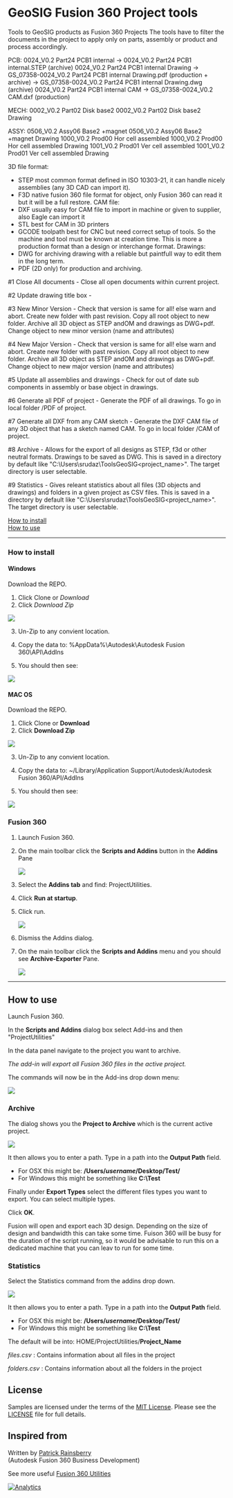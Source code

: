 # GeoSIG Fusion 360 Project tools
Tools to GeoSIG products as Fusion 360 Projects
The tools have to filter the documents in the project to apply only on parts, assembly or product and process accordingly.

PCB:
0024_V0.2 Part24 PCB1 internal             -> 0024_V0.2 Part24 PCB1 internal.STEP (archive)
0024_V0.2 Part24 PCB1 internal Drawing     -> GS_07358-0024_V0.2 Part24 PCB1 internal Drawing.pdf (production + archive)
                                           -> GS_07358-0024_V0.2 Part24 PCB1 internal Drawing.dwg (archive)
0024_V0.2 Part24 PCB1 internal CAM         -> GS_07358-0024_V0.2 CAM.dxf (production)

MECH:
0002_V0.2 Part02 Disk base2
0002_V0.2 Part02 Disk base2 Drawing

ASSY:
0506_V0.2 Assy06 Base2 +magnet
0506_V0.2 Assy06 Base2 +magnet Drawing
1000_V0.2 Prod00 Hor cell assembled
1000_V0.2 Prod00 Hor cell assembled Drawing
1001_V0.2 Prod01 Ver cell assembled
1001_V0.2 Prod01 Ver cell assembled Drawing

3D file format:
- STEP most common format defined in  ISO 10303-21, it can handle nicely assemblies (any 3D CAD can import it).
- F3D  native fusion 360 file format for object, only Fusion 360 can read it but it will be a full restore.
CAM file:
- DXF usually easy for CAM file to import in machine or given to supplier, also Eagle can import it
- STL best for CAM in 3D printers
- GCODE toolpath best for CNC but need correct setup of tools. So the machine and tool must be known at creation time. 
  This is more a production format than a design or interchange format.
Drawings:
- DWG for archiving drawing with a reliable but paintfull way to edit them in the long term.
- PDF (2D only) for production and archiving.


#1 Close All documents - Close all open documents within current project.

#2 Update drawing title box - 

#3 New Minor Version - 
Check that version is same for all! else warn and abort.
Create new folder with past revision.
Copy all root object to new folder.
Archive all 3D object as STEP andOM and drawings as DWG+pdf.
Change object to new minor version (name and attributes)

#4 New Major Version - 
Check that version is same for all! else warn and abort.
Create new folder with past revision.
Copy all root object to new folder.
Archive all 3D object as STEP andOM and drawings as DWG+pdf.
Change object to new major version (name and attributes)

#5 Update all assemblies and drawings - 
Check for out of date sub components in assembly or base object in drawings.

#6 Generate all PDF of project - 
Generate the PDF of all drawings.
To go in local folder /PDF of project.

#7 Generate all DXF from any CAM sketch -
Generate the DXF CAM file of any 3D object that has a sketch named CAM.
To go in local folder /CAM of project.

#8 Archive - Allows for the export of all designs as STEP, f3d or other neutral formats.
<FUTURE> Drawings to be saved as DWG.
This is saved in a directory by default like "C:\Users\srudaz\ToolsGeoSIG\<project_name>". 
The target directory is user selectable.

#9 Statistics - Gives releant statistics about all files (3D objects and drawings) and folders in a given project as CSV files.
This is saved in a directory by default like "C:\Users\srudaz\ToolsGeoSIG\<project_name>". 
The target directory is user selectable.

[How to install](#How-to-install)  
[How to use](#How-to-use)

----

### How to install<a name="How-to-install"></a>
#### Windows
Download the REPO.  

1. Click Clone or *Download*  
2. Click *Download Zip*  

![](resources/download.png)

3. Un-Zip to any convient location.
4. Copy the data to: %AppData%\Autodesk\Autodesk Fusion 360\API\AddIns

5. You should then see:

![](resources/windows-result.png)

#### MAC OS
Download the REPO.  

1. Click Clone or **Download**  
2. Click **Download Zip**  

![](resources/download.png)

3. Un-Zip to any convient location.
4. Copy the data to: ~/Library/Application Support/Autodesk/Autodesk Fusion 360/API/AddIns

5. You should then see:

![](resources/osx-result.png)

### Fusion 360  

1. Launch Fusion 360.
2. On the main toolbar click the **Scripts and Addins** button in the **Addins** Pane

	![](resources/scripts-addins.png)

3. Select the **Addins tab** and find: ProjectUtilities.  
4. Click **Run at startup**. 
5. Click run.  
 
	![](resources/archiver-addin.png)

6. Dismiss the Addins dialog.  
7.  On the main toolbar click the **Scripts and Addins** menu and you should see **Archive-Exporter** Pane.

	![](resources/drop_down_menu.png)

----

## How to use<a name="How-to-use"></a>

Launch Fusion 360.

In the **Scripts and Addins** dialog box select Add-ins and then "ProjectUtilities"

In the data panel navigate to the project you want to archive.

_The add-in will export all Fusion 360 files in the active project._

The commands will now be in the Add-ins drop down menu:

![](resources/drop_down_menu.png)


### Archive
The dialog shows you the **Project to Archive** which is the current active project.

![](resources/dialog.png)

It then allows you to enter a path. Type in a path into the **Output Path** field.
* For OSX this might be: **/Users/*username*/Desktop/Test/**
* For Windows this might be something like **C:\Test**

Finally under **Export Types** select the different files types you want to export.  You can select multiple types.

Click **OK**.

Fusion will open and export each 3D design. Depending on the size of design and bandwidth this can take some time. Fuison 360 will be busy for the duration of the script running, so it would be advisable to run this on a dedicated machine that you can leav to run for some time. 

### Statistics
Select the Statistics command from the addins drop down.

![](resources/statistics_menu.png)

It then allows you to enter a path. Type in a path into the **Output Path** field.

* For OSX this might be: **/Users/*username*/Desktop/Test/**
* For Windows this might be something like **C:\Test**

The default will be into: HOME/ProjectUtilities/**Project_Name**

_files.csv_ : Contains information about all files in the project

_folders.csv_ : Contains information about all the folders in the project


## License
Samples are licensed under the terms of the [MIT License](http://opensource.org/licenses/MIT). Please see the [LICENSE](LICENSE) file for full details.

## Inspired from 

Written by [Patrick Rainsberry](https://twitter.com/prrainsberry) <br /> (Autodesk Fusion 360 Business Development)

See more useful [Fusion 360 Utilities](https://tapnair.github.io/index.html)

[![Analytics](https://ga-beacon.appspot.com/UA-41076924-3/ProjectUtilities)](https://github.com/igrigorik/ga-beacon)


